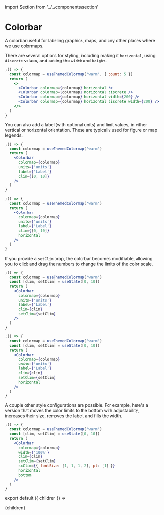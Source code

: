 import Section from '../../components/section'

# Colorbar

A colorbar useful for labeling graphics, maps, and any other places where we use colormaps.

There are several options for styling, including making it `horizontal`, using `discrete` values, and setting the `width` and `height`.

```jsx live
;() => {
  const colormap = useThemedColormap('warm', { count: 5 })
  return (
    <>
      <Colorbar colormap={colormap} horizontal />
      <Colorbar colormap={colormap} horizontal discrete />
      <Colorbar colormap={colormap} horizontal width={200} />
      <Colorbar colormap={colormap} horizontal discrete width={200} />
    </>
  )
}
```

You can also add a label (with optional units) and limit values, in either vertical or horizontal orientation. These are typically used for figure or map legends.

```jsx live
;() => {
  const colormap = useThemedColormap('warm')
  return (
    <Colorbar
      colormap={colormap}
      units={'units'}
      label={'Label'}
      clim={[0, 10]}
    />
  )
}
```

```jsx live
;() => {
  const colormap = useThemedColormap('warm')
  return (
    <Colorbar
      colormap={colormap}
      units={'units'}
      label={'Label'}
      clim={[0, 10]}
      horizontal
    />
  )
}
```

If you provide a `setClim` prop, the colorbar becomes modifiable, allowing you to click and drag the numbers to change the limits of the color scale.

```jsx live
;() => {
  const colormap = useThemedColormap('warm')
  const [clim, setClim] = useState([0, 10])
  return (
    <Colorbar
      colormap={colormap}
      units={'units'}
      label={'Label'}
      clim={clim}
      setClim={setClim}
    />
  )
}
```

```jsx live
;() => {
  const colormap = useThemedColormap('warm')
  const [clim, setClim] = useState([0, 10])
  return (
    <Colorbar
      colormap={colormap}
      units={'units'}
      label={'Label'}
      clim={clim}
      setClim={setClim}
      horizontal
    />
  )
}
```

A couple other style configurations are possible. For example, here's a version that moves the color limits to the bottom with adjustability, increases their size, removes the label, and fills the width.

```jsx live
;() => {
  const colormap = useThemedColormap('warm')
  const [clim, setClim] = useState([0, 10])
  return (
    <Colorbar
      colormap={colormap}
      width={'100%'}
      clim={clim}
      setClim={setClim}
      sxClim={{ fontSize: [1, 1, 1, 2], pt: [1] }}
      horizontal
      bottom
    />
  )
}
```

export default ({ children }) => <Section name='colorbar'>{children}</Section>
